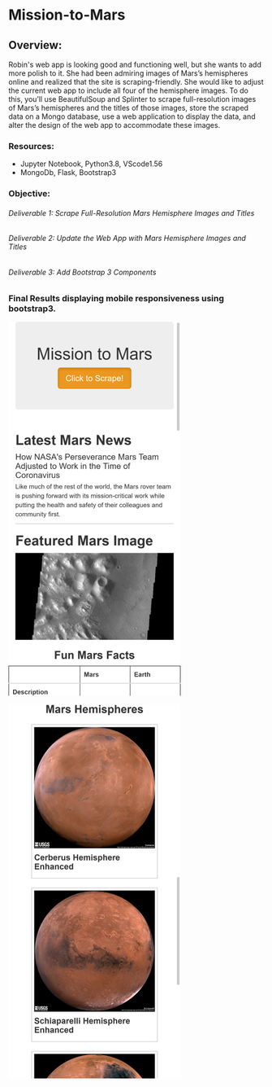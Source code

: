 # Mission-to-Mars

## Overview:
Robin's web app is looking good and functioning well, but she wants to add more polish to it. She had been admiring images of Mars’s hemispheres online and realized that the site is scraping-friendly. She would like to adjust the current web app to include all four of the hemisphere images. To do this, you’ll use BeautifulSoup and Splinter to scrape full-resolution images of Mars’s hemispheres and the titles of those images, store the scraped data on a Mongo database, use a web application to display the data, and alter the design of the web app to accommodate these images.

### Resources: 
  - Jupyter Notebook, Python3.8, VScode1.56
  - MongoDb, Flask, Bootstrap3
  
### Objective:
###### Deliverable 1: Scrape Full-Resolution Mars Hemisphere Images and Titles

###### Deliverable 2: Update the Web App with Mars Hemisphere Images and Titles

###### Deliverable 3: Add Bootstrap 3 Components

### Final Results displaying mobile responsiveness using bootstrap3.

![image](https://github.com/antxamp/Mission-to-Mars/blob/main/Resources/mobile_responsive1.png)




![image](https://github.com/antxamp/Mission-to-Mars/blob/main/Resources/mobile_repsonsive.png)




